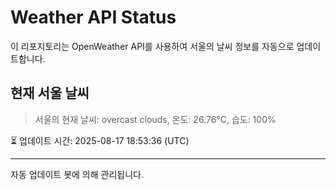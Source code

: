 
# Weather API Status

이 리포지토리는 OpenWeather API를 사용하여 서울의 날씨 정보를 자동으로 업데이트합니다.

## 현재 서울 날씨
> 서울의 현재 날씨: overcast clouds, 온도: 26.76°C, 습도: 100%

⏳ 업데이트 시간: 2025-08-17 18:53:36 (UTC)

---
자동 업데이트 봇에 의해 관리됩니다.
